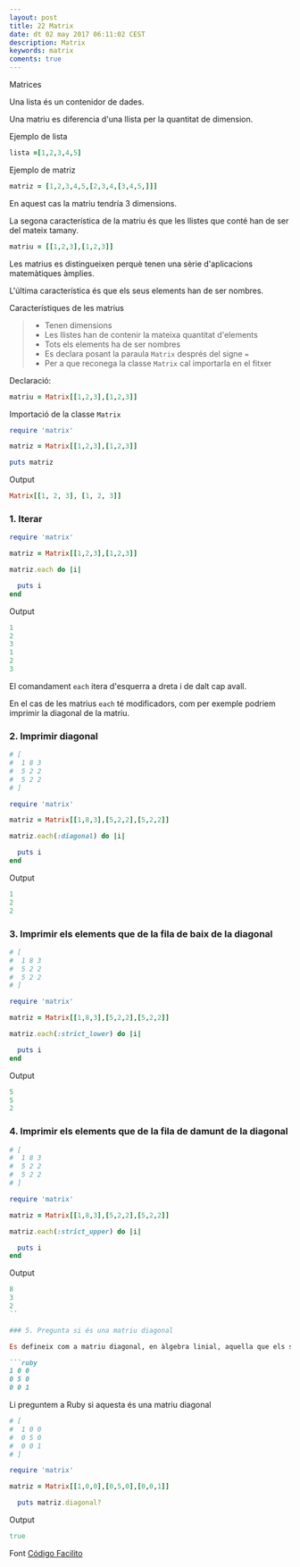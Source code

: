 ```yaml
---
layout: post
title: 22 Matrix
date: dt 02 may 2017 06:11:02 CEST 
description: Matrix 
keywords: matrix
coments: true
---
```


Matrices

Una lista és un contenidor de dades.

Una matriu es diferencia d'una llista per la quantitat de dimension.

Ejemplo de lista

```ruby
lista =[1,2,3,4,5]
```

Ejemplo de matriz

```ruby
matriz = [1,2,3,4,5,[2,3,4,[3,4,5,]]]
```
En aquest cas la matriu tendría 3 dimensions.

La segona característica de la matriu és que les llistes que conté han de ser del mateix tamany.

```ruby
matriu = [[1,2,3],[1,2,3]]
```

Les matrius es distingueixen perquè tenen una sèrie d'aplicacions matemàtiques àmplies.

L'última característica és que els seus elements han de ser nombres.

Característiques de les matrius

> - Tenen dimensions
> - Les llistes han de contenir la mateixa quantitat d'elements
> - Tots els elements ha de ser nombres
> - Es declara posant la paraula `Matrix` després del signe `=`
> - Per a que reconega la classe `Matrix` cal importarla en el fitxer

Declaració:

```ruby
matriu = Matrix[[1,2,3],[1,2,3]]
```

Importació de la classe `Matrix`

```ruby
require 'matrix'

matriz = Matrix[[1,2,3],[1,2,3]]

puts matriz
```

Output

```ruby
Matrix[[1, 2, 3], [1, 2, 3]]
```

### 1. Iterar

```ruby
require 'matrix'

matriz = Matrix[[1,2,3],[1,2,3]]

matriz.each do |i|

  puts i
end
```

Output

```ruby
1
2
3
1
2
3
```

El comandament `each` itera d'esquerra a dreta i de dalt cap avall.

En el cas de les matrius `each` té modificadors, com per exemple podriem imprimir la diagonal de la matriu.

### 2. Imprimir diagonal

```ruby
# [
#  1 8 3
#  5 2 2
#  5 2 2
# ]

require 'matrix'

matriz = Matrix[[1,8,3],[5,2,2],[5,2,2]]

matriz.each(:diagonal) do |i|

  puts i
end
```

Output

```ruby
1
2
2
```

### 3. Imprimir els elements que de la fila de baix de la diagonal

```ruby
# [
#  1 8 3
#  5 2 2
#  5 2 2
# ]

require 'matrix'

matriz = Matrix[[1,8,3],[5,2,2],[5,2,2]]

matriz.each(:strict_lower) do |i|

  puts i
end
```

Output

```ruby
5
5
2
```

### 4. Imprimir els elements que de la fila de damunt de la diagonal

```ruby
# [
#  1 8 3
#  5 2 2
#  5 2 2
# ]

require 'matrix'

matriz = Matrix[[1,8,3],[5,2,2],[5,2,2]]

matriz.each(:strict_upper) do |i|

  puts i
end
```

Output

```ruby
8
3
2
``

### 5. Pregunta si és una matriu diagonal

Es defineix com a matriu diagonal, en àlgebra linial, aquella que els seus elements són `0` excepte la diagonal.

```ruby
1 0 0
0 5 0
0 0 1
```

Li preguntem a Ruby si aquesta és una matriu diagonal

```ruby
# [
#  1 0 0
#  0 5 0
#  0 0 1
# ]

require 'matrix'

matriz = Matrix[[1,0,0],[0,5,0],[0,0,1]]

  puts matriz.diagonal?
```

Output

```ruby
true
```

Font [Código Facilito](https://codigofacilito.com/videos/20-curso-ruby-matrices)
